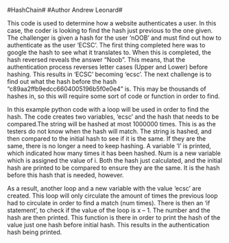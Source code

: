 #HashChain# 
#Author Andrew Leonard#

This code is used to determine how a website authenticates a user. In this case, the coder is looking to find the hash just previous to the one given. 
The challenger is given a hash for the user ‘nOOB’ and must find out how to authenticate as the user ‘ECSC’. The first thing completed here was to google the hash to see what it translates to. When this is completed, the hash reversed reveals the answer “Noob”. This means, that the authentication process reverses letter cases (Upper and Lower) before hashing. This results in ‘ECSC’ becoming ‘ecsc’. The next challenge is to find out what the hash before the hash “c89aa2ffb9edcc6604005196b5f0e0e4” is. This may be thousands of hashes in, so this will require some sort of code or function in order to find.

In this example python code with a loop will be used in order to find the hash. The code creates two variables, ‘ecsc’ and the hash that needs to be compared.The string will be hashed at most 1000000 times. This is as the testers do not know when the hash will match. The string is hashed, and then compared to the initial hash to see if it is the same. If they are the same, there is no longer a need to keep hashing. A variable ‘I’ is printed, which indicated how many times it has been hashed. Num is a new variable which is assigned the value of i. Both the hash just calculated, and the initial hash are printed to be compared to ensure they are the same. It is the hash before this hash that is needed, however. 

As a result, another loop and a new variable with the value ‘ecsc’ are created. This loop will only circulate the amount of times the previous loop had to circulate in order to find a match (num times).  There is then an ‘if statement’, to check if the value of the loop is x – 1. The number and the hash are then printed. This function is there in order to print the hash of the value just one hash before initial hash. This results in the authentication hash being printed. 

